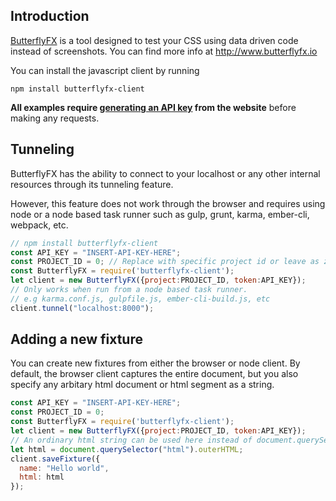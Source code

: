 ## Introduction

[ButterflyFX](http://www.butterflyfx.io) is a tool designed to test your CSS using data driven code instead of screenshots. 
You can find more info at http://www.butterflyfx.io 

You can install the javascript client by running 

    npm install butterflyfx-client



**All examples require [generating an API key](https://www.butterflyfx.io/dash/settings/api) from the website** before making any requests.

## Tunneling

ButterflyFX has the ability to connect to your localhost or any other internal resources through its tunneling feature. 

However, this feature does not work through the browser and requires using node or a node based task runner such as
gulp, grunt, karma, ember-cli, webpack, etc.


```javascript
// npm install butterflyfx-client
const API_KEY = "INSERT-API-KEY-HERE";
const PROJECT_ID = 0; // Replace with specific project id or leave as zero for default
const ButterflyFX = require('butterflyfx-client');
let client = new ButterflyFX({project:PROJECT_ID, token:API_KEY});
// Only works when run from a node based task runner.
// e.g karma.conf.js, gulpfile.js, ember-cli-build.js, etc
client.tunnel("localhost:8000");
```

## Adding a new fixture

You can create new fixtures from either the browser or node client. By default, the browser client 
captures the entire document, but you also specify any arbitary html document or html segment as a string. 

```javascript
const API_KEY = "INSERT-API-KEY-HERE";
const PROJECT_ID = 0;
const ButterflyFX = require('butterflyfx-client');
let client = new ButterflyFX({project:PROJECT_ID, token:API_KEY});
// An ordinary html string can be used here instead of document.querySelector 
let html = document.querySelector("html").outerHTML;
client.saveFixture({
  name: "Hello world",
  html: html
});
```
